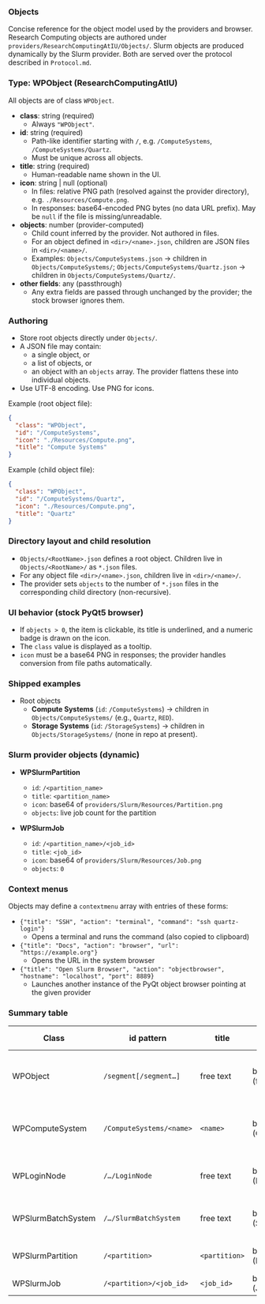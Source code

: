 ### Objects

Concise reference for the object model used by the providers and browser. Research Computing objects are authored under `providers/ResearchComputingAtIU/Objects/`. Slurm objects are produced dynamically by the Slurm provider. Both are served over the protocol described in `Protocol.md`.

### Type: WPObject (ResearchComputingAtIU)

All objects are of class `WPObject`.

- **class**: string (required)
  - Always `"WPObject"`.
- **id**: string (required)
  - Path-like identifier starting with `/`, e.g. `/ComputeSystems`, `/ComputeSystems/Quartz`.
  - Must be unique across all objects.
- **title**: string (required)
  - Human-readable name shown in the UI.
- **icon**: string | null (optional)
  - In files: relative PNG path (resolved against the provider directory), e.g. `./Resources/Compute.png`.
  - In responses: base64-encoded PNG bytes (no data URL prefix). May be `null` if the file is missing/unreadable.
- **objects**: number (provider-computed)
  - Child count inferred by the provider. Not authored in files.
  - For an object defined in `<dir>/<name>.json`, children are JSON files in `<dir>/<name>/`.
  - Examples: `Objects/ComputeSystems.json` → children in `Objects/ComputeSystems/`; `Objects/ComputeSystems/Quartz.json` → children in `Objects/ComputeSystems/Quartz/`.
- **other fields**: any (passthrough)
  - Any extra fields are passed through unchanged by the provider; the stock browser ignores them.

### Authoring

- Store root objects directly under `Objects/`.
- A JSON file may contain:
  - a single object, or
  - a list of objects, or
  - an object with an `objects` array. The provider flattens these into individual objects.
- Use UTF-8 encoding. Use PNG for icons.

Example (root object file):

```json
{
  "class": "WPObject",
  "id": "/ComputeSystems",
  "icon": "./Resources/Compute.png",
  "title": "Compute Systems"
}
```

Example (child object file):

```json
{
  "class": "WPObject",
  "id": "/ComputeSystems/Quartz",
  "icon": "./Resources/Compute.png",
  "title": "Quartz"
}
```

### Directory layout and child resolution

- `Objects/<RootName>.json` defines a root object. Children live in `Objects/<RootName>/` as `*.json` files.
- For any object file `<dir>/<name>.json`, children live in `<dir>/<name>/`.
- The provider sets `objects` to the number of `*.json` files in the corresponding child directory (non-recursive).

### UI behavior (stock PyQt5 browser)

- If `objects > 0`, the item is clickable, its title is underlined, and a numeric badge is drawn on the icon.
- The `class` value is displayed as a tooltip.
- `icon` must be a base64 PNG in responses; the provider handles conversion from file paths automatically.

### Shipped examples

- Root objects
  - **Compute Systems** (`id`: `/ComputeSystems`) → children in `Objects/ComputeSystems/` (e.g., `Quartz`, `RED`).
  - **Storage Systems** (`id`: `/StorageSystems`) → children in `Objects/StorageSystems/` (none in repo at present).

### Slurm provider objects (dynamic)

- **WPSlurmPartition**
  - `id`: `/<partition_name>`
  - `title`: `<partition_name>`
  - `icon`: base64 of `providers/Slurm/Resources/Partition.png`
  - `objects`: live job count for the partition

- **WPSlurmJob**
  - `id`: `/<partition_name>/<job_id>`
  - `title`: `<job_id>`
  - `icon`: base64 of `providers/Slurm/Resources/Job.png`
  - `objects`: `0`

### Context menus

Objects may define a `contextmenu` array with entries of these forms:

- `{"title": "SSH", "action": "terminal", "command": "ssh quartz-login"}`
  - Opens a terminal and runs the command (also copied to clipboard)
- `{"title": "Docs", "action": "browser", "url": "https://example.org"}`
  - Opens the URL in the system browser
- `{"title": "Open Slurm Browser", "action": "objectbrowser", "hostname": "localhost", "port": 8889}`
  - Launches another instance of the PyQt object browser pointing at the given provider

### Summary table

| Class               | id pattern                  | title                 | icon (response)            | objects                               | Source                               |
|---------------------|-----------------------------|-----------------------|----------------------------|----------------------------------------|--------------------------------------|
| WPObject            | `/segment[/segment…]`       | free text             | base64 PNG (from file)     | child count (json files in directory)  | ResearchComputingAtIU (authored)     |
| WPComputeSystem     | `/ComputeSystems/<name>`    | `<name>`              | base64 PNG (Compute.png)   | child count (json files in directory)  | ResearchComputingAtIU (authored)     |
| WPLoginNode         | `/…/LoginNode`              | free text             | base64 PNG (Bash.png)      | provider-computed (typically 0)        | ResearchComputingAtIU (authored)     |
| WPSlurmBatchSystem  | `/…/SlurmBatchSystem`       | free text             | base64 PNG (Slurm.png)     | provider-computed (typically 0)        | ResearchComputingAtIU (authored)     |
| WPSlurmPartition    | `/<partition>`              | `<partition>`         | base64 PNG (Partition.png) | number of jobs in partition            | Slurm provider (dynamic)             |
| WPSlurmJob          | `/<partition>/<job_id>`     | `<job_id>`            | base64 PNG (Job.png)       | 0                                      | Slurm provider (dynamic)             |


